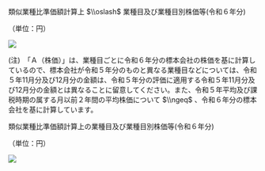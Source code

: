 類似業種比準価額計算上 $\\oslash$ 業種目及び業種目別株価等(令和６年分)

（単位：円）

![](https://www.nta.go.jp/tmp/4cda41a7-a17c-4173-94f9-d5ef51769e44/images/b94948ad35951c3881e5056a2fee77283bc43328808648e346487ca8cde691cc.jpg)

(注)　「Ａ（株価）」は、業種目ごとに令和６年分の標本会社の株価を基に計算しているので、標本会社が令和５年分のものと異なる業種目などについては、令和５年11月分及び12月分の金額は、令和５年分の評価に適用する令和５年11月分及び12月分の金額とは異なることに留意してください。また、令和５年平均及び課税時期の属する月以前２年間の平均株価について $\\ngeq$ 、令和６年分の標本会社を基に計算しています。

類似業種比準価額計算上の業種目及び業種目別株価等(令和６年分)

（単位：円）

![](https://www.nta.go.jp/tmp/4cda41a7-a17c-4173-94f9-d5ef51769e44/images/ffd848f25252bb9bb1bbe6a1293f51acf0b672023b3ab8b98458100271b1ed2c.jpg)